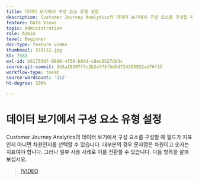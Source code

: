 ```yaml
---
title: 데이터 보기에서 구성 요소 유형 설정
description: Customer Journey Analytics의 데이터 보기에서 구성 요소를 구성할 때 필드가 지표인지 아니면 차원인지를 선택할 수 있습니다. 대부분의 경우 문자열은 차원이고 숫자는 지표여야 합니다. 그러나 일부 사용 사례로 이를 전환할 수 있습니다. 다음 항목을 살펴보십시오.
feature: Data Views
topic: Administration
role: Admin
level: Beginner
doc-type: feature video
thumbnail: 333112.jpg
kt: 7583
exl-id: b61753df-08d6-4f50-b84d-c8ec6b27db3c
source-git-commit: 2b5a19397f7c2b2e775fbd5d724205922ad76f15
workflow-type: tm+mt
source-wordcount: '112'
ht-degree: 100%

---
```


# 데이터 보기에서 구성 요소 유형 설정

Customer Journey Analytics의 데이터 보기에서 구성 요소를 구성할 때 필드가 지표인지 아니면 차원인지를 선택할 수 있습니다. 대부분의 경우 문자열은 차원이고 숫자는 지표여야 합니다. 그러나 일부 사용 사례로 이를 전환할 수 있습니다. 다음 항목을 살펴보십시오.

>[!VIDEO](https://video.tv.adobe.com/v/333112/?quality=12&learn=on)
